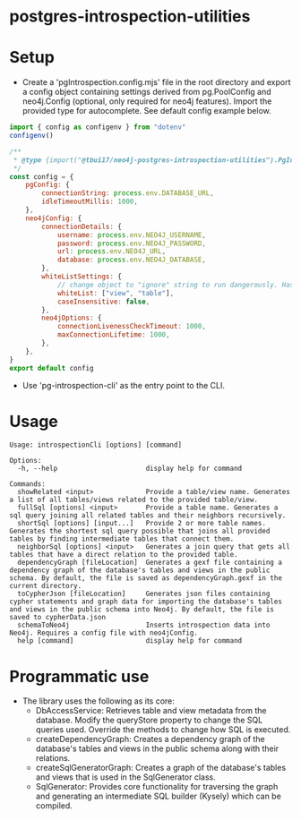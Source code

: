 # postgres-introspection-utilities

# Setup

- Create a 'pgIntrospection.config.mjs' file in the root directory and export a config object containing settings derived from pg.PoolConfig and neo4j.Config (optional, only required for neo4j features). Import the provided type for autocomplete. See default config example below.

```javascript
import { config as configenv } from "dotenv"
configenv()

/**
 * @type {import("@tbui17/neo4j-postgres-introspection-utilities").PgIntrospectionConfig}
 */
const config = {
	pgConfig: {
		connectionString: process.env.DATABASE_URL,
		idleTimeoutMillis: 1000,
	},
	neo4jConfig: {
		connectionDetails: {
			username: process.env.NEO4J_USERNAME,
			password: process.env.NEO4J_PASSWORD,
			url: process.env.NEO4J_URL,
			database: process.env.NEO4J_DATABASE,
		},
		whiteListSettings: {
			// change object to "ignore" string to run dangerously. Has risk of cypher injection. Cypher statements are generated dynamically from the "type" field of edges and nodes.
			whiteList: ["view", "table"],
			caseInsensitive: false,
		},
		neo4jOptions: {
			connectionLivenessCheckTimeout: 1000,
			maxConnectionLifetime: 1000,
		},
	},
}
export default config

```

- Use 'pg-introspection-cli' as the entry point to the CLI.

# Usage
```
Usage: introspectionCli [options] [command]

Options:
  -h, --help                      display help for command

Commands:
  showRelated <input>             Provide a table/view name. Generates a list of all tables/views related to the provided table/view.
  fullSql [options] <input>       Provide a table name. Generates a sql query joining all related tables and their neighbors recursively.
  shortSql [options] [input...]   Provide 2 or more table names. Generates the shortest sql query possible that joins all provided tables by finding intermediate tables that connect them.
  neighborSql [options] <input>   Generates a join query that gets all tables that have a direct relation to the provided table.
  dependencyGraph [fileLocation]  Generates a gexf file containing a dependency graph of the database's tables and views in the public schema. By default, the file is saved as dependencyGraph.gexf in the current directory.
  toCypherJson [fileLocation]     Generates json files containing cypher statements and graph data for importing the database's tables and views in the public schema into Neo4j. By default, the file is saved to cypherData.json
  schemaToNeo4j                   Inserts introspection data into Neo4j. Requires a config file with neo4jConfig.
  help [command]                  display help for command
```

# Programmatic use

- The library uses the following as its core:
  - DbAccessService: Retrieves table and view metadata from the database. Modify the queryStore property to change the SQL queries used. Override the methods to change how SQL is executed.
  - createDependencyGraph: Creates a dependency graph of the database's tables and views in the public schema along with their relations.
  - createSqlGeneratorGraph: Creates a graph of the database's tables and views that is used in the SqlGenerator class.
  - SqlGenerator: Provides core functionality for traversing the graph and generating an intermediate SQL builder (Kysely) which can be compiled.